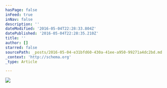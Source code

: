 ```yaml
---
hasPage: false
inFeed: true
inNav: false
description: ''
dateModified: '2016-05-04T22:28:33.804Z'
datePublished: '2016-05-04T22:28:35.210Z'
title: ''
author: []
starred: false
sourcePath: _posts/2016-05-04-e31bfd60-430a-41ee-a950-99271a4dc2bd.md
_context: 'http://schema.org'
_type: Article

---
```

![](https://the-grid-user-content.s3-us-west-2.amazonaws.com/6bbf5730-ef81-46b6-ac28-bbc2329fe612.jpg)